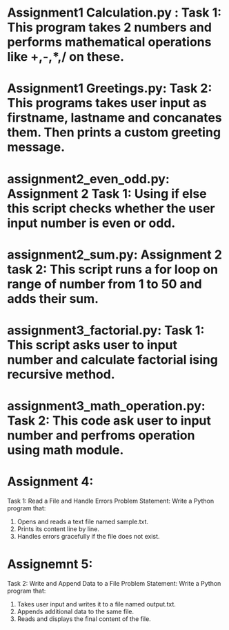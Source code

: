 # Assignment1  Calculation.py : Task 1: This program takes 2 numbers and performs mathematical operations like +,-,*,/ on these.
# Assignment1  Greetings.py: Task 2: This programs takes user input as firstname, lastname and concanates them. Then prints a custom greeting message.
# assignment2_even_odd.py: Assignment 2 Task 1: Using if else this script checks whether the user input number is even or odd.
# assignment2_sum.py: Assignment 2 task 2: This script runs a for loop on range of number from 1 to 50 and adds their sum. 
# assignment3_factorial.py: Task 1: This script asks user to input number and calculate factorial ising recursive method.
# assignment3_math_operation.py: Task 2: This code ask user to input number and perfroms operation using math module.
# Assignment 4:
Task 1: Read a File and Handle Errors
Problem Statement: Write a Python program that:
1. Opens and reads a text file named sample.txt.
2. Prints its content line by line.
3. Handles errors gracefully if the file does not exist.

# Assignemnt 5:
Task 2: Write and Append Data to a File
Problem Statement: Write a Python program that:
1. Takes user input and writes it to a file named output.txt.
2. Appends additional data to the same file.
3. Reads and displays the final content of the file.
